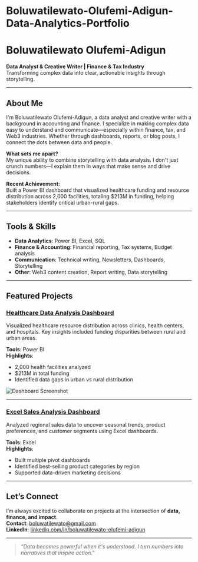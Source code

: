 # Boluwatilewato-Olufemi-Adigun-Data-Analytics-Portfolio
# Boluwatilewato Olufemi-Adigun

**Data Analyst & Creative Writer | Finance & Tax Industry**  
Transforming complex data into clear, actionable insights through storytelling.

---

## About Me

I'm Boluwatilewato Olufemi-Adigun, a data analyst and creative writer with a background in accounting and finance. I specialize in making complex data easy to understand and communicate—especially within finance, tax, and Web3 industries. Whether through dashboards, reports, or blog posts, I connect the dots between data and people.

**What sets me apart?**  
My unique ability to combine storytelling with data analysis. I don't just crunch numbers—I explain them in ways that make sense and drive decisions.

**Recent Achievement:**  
Built a Power BI dashboard that visualized healthcare funding and resource distribution across 2,000 facilities, totaling $213M in funding, helping stakeholders identify critical urban-rural gaps.

---

## Tools & Skills

- **Data Analytics**: Power BI, Excel, SQL  
- **Finance & Accounting**: Financial reporting, Tax systems, Budget analysis  
- **Communication**: Technical writing, Newsletters, Dashboards, Storytelling  
- **Other**: Web3 content creation, Report writing, Data storytelling

---

## Featured Projects

### [Healthcare Data Analysis Dashboard](https://github.com/Boluwatilewato/healthcare-data-analysis)
Visualized healthcare resource distribution across clinics, health centers, and hospitals. Key insights included funding disparities between rural and urban areas.

**Tools**: Power BI  
**Highlights**:
- 2,000 health facilities analyzed  
- $213M in total funding  
- Identified data gaps in urban vs rural distribution  

![Dashboard Screenshot](https://raw.githubusercontent.com/Boluwatilewato/Boluwatilewato-Olufemi-Adigun/main/healthcare-dashboard.png)

---

### [Excel Sales Analysis Dashboard](https://github.com/Boluwatilewato/sales-dashboard-excel)  
Analyzed regional sales data to uncover seasonal trends, product preferences, and customer segments using Excel dashboards.

**Tools**: Excel  
**Highlights**:
- Built multiple pivot dashboards  
- Identified best-selling product categories by region  
- Supported data-driven marketing decisions  

---

## Let’s Connect

I’m always excited to collaborate on projects at the intersection of **data, finance, and impact**.  
**Contact**: boluwatilewato@gmail.com  
**LinkedIn**: [linkedin.com/in/boluwatilewato-olufemi-adigun](https://linkedin.com/in/boluwatilewato-olufemi-adigun)

---

> *“Data becomes powerful when it's understood. I turn numbers into narratives that inspire action.”*
